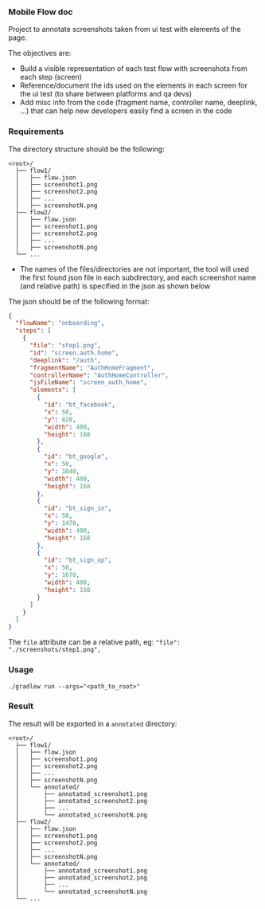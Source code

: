 ### Mobile Flow doc

Project to annotate screenshots taken from ui test with elements of the page.

The objectives are:

* Build a visible representation of each test flow with screenshots from each step (screen)
* Reference/document the ids used on the elements in each screen for the ui test (to share between platforms and qa
  devs)
* Add misc info from the code (fragment name, controller name, deeplink, ...) that can help new developers easily find a
  screen in the code

### Requirements

The directory structure should be the following:

```
<root>/
  ├── flow1/
  │   ├── flow.json
  │   ├── screenshot1.png
  │   ├── screenshot2.png
  │   ├── ...
  │   ├── screenshotN.png
  ├── flow2/
  │   ├── flow.json
  │   ├── screenshot1.png
  │   ├── screenshot2.png
  │   ├── ...
  │   ├── screenshotN.png
  └── ...
```

* The names of the files/directories are not important, the tool will used the first found json file in each
  subdirectory, and each screenshot name (and relative path) is specified in the json as shown below

The json should be of the following format:

```json
{
  "flowName": "onboarding",
  "steps": [
    {
      "file": "step1.png",
      "id": "screen.auth.home",
      "deeplink": "/auth",
      "fragmentName": "AuthHomeFragment",
      "controllerName": "AuthHomeController",
      "jsFileName": "screen_auth_home",
      "elements": [
        {
          "id": "bt_facebook",
          "x": 50,
          "y": 820,
          "width": 400,
          "height": 168
        },
        {
          "id": "bt_google",
          "x": 50,
          "y": 1040,
          "width": 400,
          "height": 168
        },
        {
          "id": "bt_sign_in",
          "x": 50,
          "y": 1470,
          "width": 400,
          "height": 168
        },
        {
          "id": "bt_sign_up",
          "x": 50,
          "y": 1670,
          "width": 400,
          "height": 168
        }
      ]
    }
  ]
}
```

The `file` attribute can be a relative path, eg: `"file": "./screenshots/step1.png",`

### Usage

`./gradlew run --args="<path_to_root>"`

### Result

The result will be exported in a `annotated` directory:

```
<root>/
  ├── flow1/
  │   ├── flow.json
  │   ├── screenshot1.png
  │   ├── screenshot2.png
  │   ├── ...
  │   ├── screenshotN.png
  │   └── annotated/
  │       ├── annotated_screenshot1.png
  │       ├── annotated_screenshot2.png
  │       ├── ...
  │       └── annotated_screenshotN.png
  ├── flow2/
  │   ├── flow.json
  │   ├── screenshot1.png
  │   ├── screenshot2.png
  │   ├── ...
  │   ├── screenshotN.png
  │   └── annotated/
  │       ├── annotated_screenshot1.png
  │       ├── annotated_screenshot2.png
  │       ├── ...
  │       └── annotated_screenshotN.png
  └── ...
```
